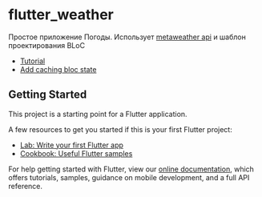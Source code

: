 # flutter_weather

Простое приложение Погоды.
Использует [metaweather api](https://www.metaweather.com/api/) и шаблон проектирования BLoC
- [Tutorial](https://bloclibrary.dev/#/flutterweathertutorial)
- [Add caching bloc state](https://medium.com/flutter-community/caching-bloc-state-with-hydrated-bloc-e565f81520a4)

## Getting Started

This project is a starting point for a Flutter application.

A few resources to get you started if this is your first Flutter project:

- [Lab: Write your first Flutter app](https://flutter.dev/docs/get-started/codelab)
- [Cookbook: Useful Flutter samples](https://flutter.dev/docs/cookbook)

For help getting started with Flutter, view our
[online documentation](https://flutter.dev/docs), which offers tutorials,
samples, guidance on mobile development, and a full API reference.
